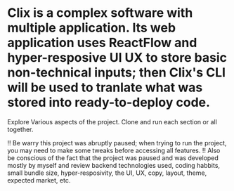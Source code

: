 # Clix is a complex software with multiple application. Its web application uses ReactFlow and hyper-resposive UI UX to store basic non-technical inputs; then Clix's CLI will be used to tranlate what was stored into ready-to-deploy code.

Explore Various aspects of the project. Clone and run each section or all together.

!! Be warry this project was abruptly paused; when trying to run the project, you may need to make some tweaks before accessing all features. 
!! Also be conscious of the fact that the project was paused and was developed mostly by myself and review backend technologies used, coding habbits, small bundle size, hyper-resposivity, the UI, UX, copy, layout, theme, expected market, etc.
